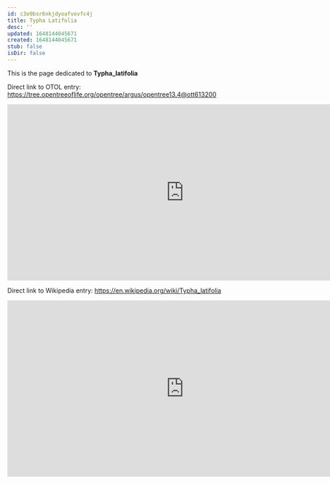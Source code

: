 ```yaml
---
id: c3o9bsr6nkjdyoafvovfc4j
title: Typha Latifolia
desc: ''
updated: 1648144045671
created: 1648144045671
stub: false
isDir: false
---
```

This is the page dedicated to **Typha_latifolia**


Direct link to OTOL entry: https://tree.opentreeoflife.org/opentree/argus/opentree13.4@ott613200



<html>
    <body>
    <iframe src="https://tree.opentreeoflife.org/opentree/argus/opentree13.4@ott613200"
    width="800" height="400" frameborder="0" allowfullscreen> </iframe>
    </body>
</html>
    


Direct link to Wikipedia entry: https://en.wikipedia.org/wiki/Typha_latifolia



<html>
    <body>
    <iframe src="https://en.wikipedia.org/wiki/Typha_latifolia"
    width="800" height="400" frameborder="0" allowfullscreen> </iframe>
    </body>
</html>
    

